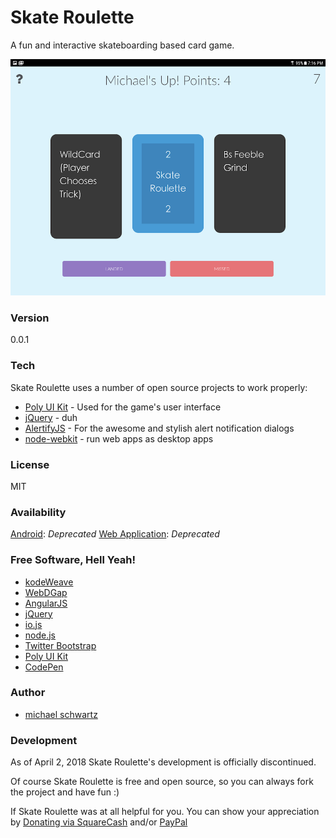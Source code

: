 # Skate Roulette
A fun and interactive skateboarding based card game.

![](https://raw.githubusercontent.com/michaelsboost/Skate-Roulette/gh-pages/screenshot.png)

### Version
0.0.1

### Tech

Skate Roulette uses a number of open source projects to work properly:

* [Poly UI Kit](https://github.com/Guilh/Poly) - Used for the game's user interface
* [jQuery](http://jquery.com/) - duh
* [AlertifyJS](http://alertifyjs.com/) - For the awesome and stylish alert notification dialogs
* [node-webkit](http://nwjs.io/) - run web apps as desktop apps

### License
MIT

### Availability

[Android](https://play.google.com/store/apps/details?id=com.michael.skateroulette): *Deprecated*
[Web Application](http://michaelsboost.github.io/Skate-Roulette/game/): *Deprecated*

### Free Software, Hell Yeah!

- [kodeWeave](http://michaelsboost.github.io/kodeWeave/)
- [WebDGap](http://michaelsboost.github.io/WebDGap/)
- [AngularJS](http://angularjs.org/)
- [jQuery](http://jquery.com/)
- [io.js](https://iojs.org/en/index.html)
- [node.js](http://nodejs.org/)
- [Twitter Bootstrap](http://twitter.github.com/bootstrap/)
- [Poly UI Kit](https://github.com/Guilh/Poly)
- [CodePen](http://codepen.io/michaelsboost)

### Author

- [michael schwartz](http://michaelsboost.github.io/)

### Development

As of April 2, 2018 Skate Roulette's development is officially discontinued.

Of course Skate Roulette is free and open source, so you can always fork the project and have fun :)

If Skate Roulette was at all helpful for you. You can show your appreciation by [Donating via SquareCash](https://cash.me/$michaelsboost) and/or [PayPal](https://www.paypal.me/mikethedj4)
